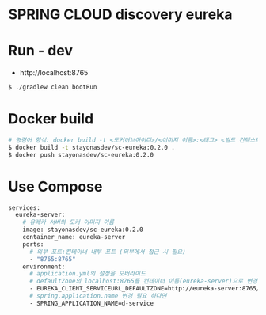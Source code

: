 # SPRING CLOUD discovery eureka

# Run - dev
- http://localhost:8765
```bash
$ ./gradlew clean bootRun
```

# Docker build
```bash
# 명령어 형식: docker build -t <도커허브아이디>/<이미지 이름>:<태그> <빌드 컨텍스트 경로>
$ docker build -t stayonasdev/sc-eureka:0.2.0 .
$ docker push stayonasdev/sc-eureka:0.2.0
```
# Use Compose
```bash
services:
  eureka-server:
    # 유레카 서버의 도커 이미지 이름
    image: stayonasdev/sc-eureka:0.2.0 
    container_name: eureka-server
    ports:
      # 외부 포트:컨테이너 내부 포트 (외부에서 접근 시 필요)
      - "8765:8765" 
    environment:
      # application.yml의 설정을 오버라이드
      # defaultZone의 localhost:8765를 컨테이너 이름(eureka-server)으로 변경 덮어 쓰기
      - EUREKA_CLIENT_SERVICEURL_DEFAULTZONE=http://eureka-server:8765/eureka/
      # spring.application.name 변경 필요 하다면
      - SPRING_APPLICATION_NAME=d-service
```
